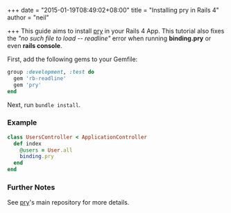+++
date = "2015-01-19T08:49:02+08:00"
title = "Installing pry in Rails 4"
author = "neil"

+++
This guide aims to install [pry](https://github.com/pry/pry) in your Rails 4 App.
This tutorial also fixes the *"no such file to load -- readline"* error when
running **binding.pry** or even **rails console**.

First, add the following gems to your Gemfile:
```ruby
group :development, :test do
  gem 'rb-readline'
  gem 'pry'
end
```

Next, run ```bundle install```.

### Example

```ruby
class UsersController < ApplicationController
  def index
    @users = User.all
    binding.pry
  end
end
```
### Further Notes

See [pry](https://github.com/pry/pry)'s main repository for more details.
